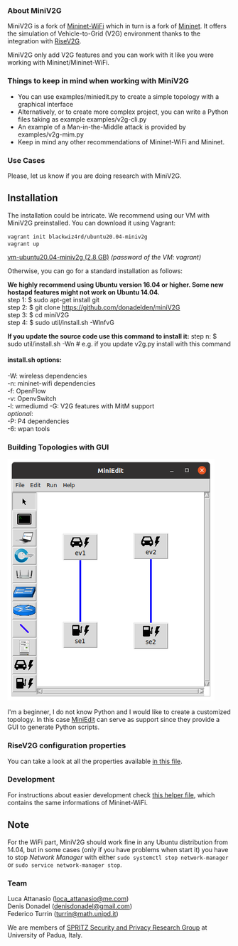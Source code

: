 
### About MiniV2G
MiniV2G is a fork of [Mininet-WiFi](https://travis-ci.org/intrig-unicamp/mininet-wifi/) which in turn is a fork of [Mininet](http://mininet.org/).
It offers the simulation of Vehicle-to-Grid (V2G) environment thanks to the integration with [RiseV2G](https://v2g-clarity.com/rise-v2g/). 

MiniV2G only add V2G features and you can work with it like you were working with Mininet/Mininet-WiFi.   


### Things to keep in mind when working with MiniV2G
* You can use examples/miniedit.py to create a simple topology with a graphical interface
* Alternatively, or to create more complex project, you can write a Python files taking as example examples/v2g-cli.py
* An example of a Man-in-the-Middle attack is provided by examples/v2g-mim.py
* Keep in mind any other recommendations of Mininet-WiFi and Mininet.

### Use Cases   
Please, let us know if you are doing research with MiniV2G.

## Installation 
The installation could be intricate. We recommend using our VM with MiniV2G preinstalled. You can download it using Vagrant:
```
vagrant init blackwiz4rd/ubuntu20.04-miniv2g
vagrant up
```
[vm-ubuntu20.04-miniv2g (2.8 GB)](https://app.vagrantup.com/blackwiz4rd/boxes/ubuntu20.04-miniv2g) _(password of the VM: vagrant)_


Otherwise, you can go for a standard installation as follows:

**We highly recommend using Ubuntu version 16.04 or higher. Some new hostapd features might not work on Ubuntu 14.04.**  
step 1: $ sudo apt-get install git  
step 2: $ git clone https://github.com/donadelden/miniV2G  
step 3: $ cd miniV2G  
step 4: $ sudo util/install.sh -WlnfvG

**If you update the source code use this command to install it:**
step n: $ sudo util/install.sh -Wn # e.g. if you update v2g.py install with this command
#### install.sh options:   
-W: wireless dependencies   
-n: mininet-wifi dependencies    
-f: OpenFlow   
-v: OpenvSwitch   
-l: wmediumd
-G: V2G features with MitM support  
_optional_:  
-P: P4 dependencies    
-6: wpan tools

### Building Topologies with GUI

![](https://github.com/donadelden/miniV2G/blob/master/doc/gui.png)

I'm a beginner, I do not know Python and I would like to create a customized topology. 
In this case [MiniEdit](https://github.com/donadelden/miniV2G/examples/miniedit.py) can serve as support since they provide a GUI to generate Python scripts. 

### RiseV2G configuration properties

You can take a look at all the properties available [in this file](doc/risev2g_properties.md).

### Development
For instructions about easier development check [this helper file](doc/dev_help.md), which contains the same informations of Mininet-WiFi.

   
## Note
For the WiFi part, MiniV2G should work fine in any Ubuntu distribution from 14.04, but in some cases (only if you have problems when start it) you have to stop _Network Manager_ with either `sudo systemctl stop network-manager` or `sudo service network-manager stop`.    

### Team
Luca Attanasio (loca_attanasio@me.com)  
Denis Donadel (denisdonadel@gmail.com)  
Federico Turrin (turrin@math.unipd.it)


We are members of [SPRITZ Security and Privacy Research Group](https://spritz.math.unipd.it/) at University of Padua, Italy.

